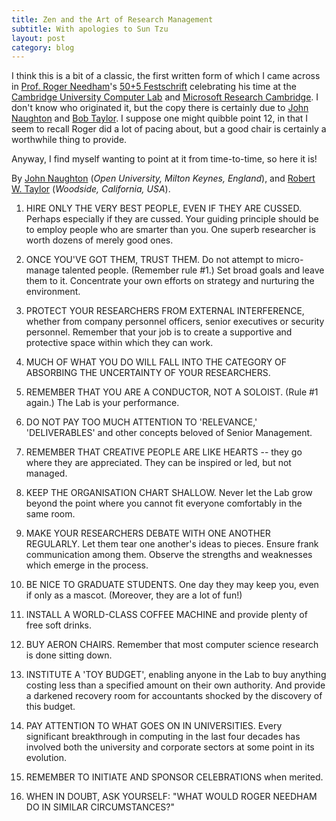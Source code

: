 ```yaml
---
title: Zen and the Art of Research Management
subtitle: With apologies to Sun Tzu
layout: post
category: blog
---
```


I think this is a bit of a classic, the first written form of which I came
across in [Prof. Roger Needham][rmn]'s [50+5 Festschrift][50+5] celebrating his
time at the [Cambridge University Computer Lab](http://www.cl.cam.ac.uk/)
and [Microsoft Research Cambridge][msrc]. I don't know who originated it, but
the copy there is certainly due to [John Naughton][jjn]
and [Bob Taylor][taylor]. I suppose one might quibble point 12, in that I seem
to recall Roger did a lot of pacing about, but a good chair is certainly a
worthwhile thing to provide.

Anyway, I find myself wanting to point at it from time-to-time, so here it is!


By [John Naughton][jjn] (_Open University, Milton Keynes, England_),
and [Robert W. Taylor][taylor] (_Woodside, California, USA_).

[rmn]: http://www.cl.cam.ac.uk/misc/obituaries/needham/
[jjn]: http://memex.naughtons.org/
[taylor]: https://en.wikipedia.org/wiki/Robert_Taylor_(computer_scientist)
[msrc]: https://www.microsoft.com/en-us/research/lab/microsoft-research-cambridge/
[50+5]: http://research.microsoft.com/en-us/um/cambridge/events/needhambook/

 1. HIRE ONLY THE VERY BEST PEOPLE, EVEN IF THEY ARE CUSSED. Perhaps especially
    if they are cussed. Your guiding principle should be to employ people who
    are smarter than you. One superb researcher is worth dozens of merely good
    ones.

 2. ONCE YOU'VE GOT THEM, TRUST THEM. Do not attempt to micro-manage talented
    people. (Remember rule #1.) Set broad goals and leave them to it.
    Concentrate your own efforts on strategy and nurturing the environment.

 3. PROTECT YOUR RESEARCHERS FROM EXTERNAL INTERFERENCE, whether from company
    personnel officers, senior executives or security personnel. Remember that
    your job is to create a supportive and protective space within which they
    can work.

 4. MUCH OF WHAT YOU DO WILL FALL INTO THE CATEGORY OF ABSORBING THE UNCERTAINTY
    OF YOUR RESEARCHERS.

 5. REMEMBER THAT YOU ARE A CONDUCTOR, NOT A SOLOIST. (Rule #1 again.) The Lab
    is your performance.

 6. DO NOT PAY TOO MUCH ATTENTION TO 'RELEVANCE,' 'DELIVERABLES' and other
    concepts beloved of Senior Management.

 7. REMEMBER THAT CREATIVE PEOPLE ARE LIKE HEARTS -- they go where they are
    appreciated. They can be inspired or led, but not managed.

 8. KEEP THE ORGANISATION CHART SHALLOW. Never let the Lab grow beyond the point
    where you cannot fit everyone comfortably in the same room.

 9. MAKE YOUR RESEARCHERS DEBATE WITH ONE ANOTHER REGULARLY. Let them tear one
    another's ideas to pieces. Ensure frank communication among them. Observe
    the strengths and weaknesses which emerge in the process.

10. BE NICE TO GRADUATE STUDENTS. One day they may keep you, even if only as a
    mascot. (Moreover, they are a lot of fun!)

11. INSTALL A WORLD-CLASS COFFEE MACHINE and provide plenty of free soft drinks.

12. BUY AERON CHAIRS. Remember that most computer science research is done
    sitting down.

13. INSTITUTE A 'TOY BUDGET', enabling anyone in the Lab to buy anything costing
    less than a specified amount on their own authority. And provide a darkened
    recovery room for accountants shocked by the discovery of this budget.

14. PAY ATTENTION TO WHAT GOES ON IN UNIVERSITIES. Every significant
    breakthrough in computing in the last four decades has involved both the
    university and corporate sectors at some point in its evolution.

15. REMEMBER TO INITIATE AND SPONSOR CELEBRATIONS when merited.

16. WHEN IN DOUBT, ASK YOURSELF: "WHAT WOULD ROGER NEEDHAM DO IN SIMILAR
    CIRCUMSTANCES?"
